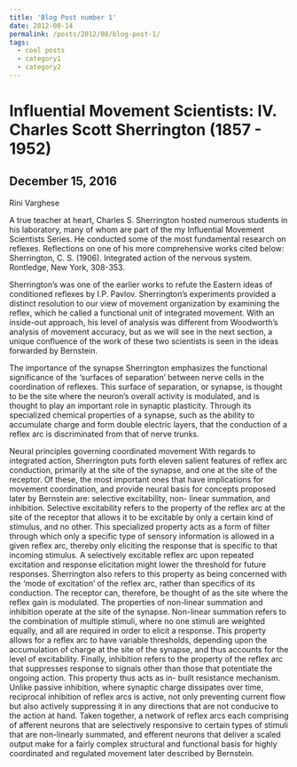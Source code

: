 ```yaml
---
title: 'Blog Post number 1'
date: 2012-08-14
permalink: /posts/2012/08/blog-post-1/
tags:
  - cool posts
  - category1
  - category2
---
```



# Influential Movement Scientists: IV. Charles Scott Sherrington (1857 - 1952)
## December 15, 2016
Rini Varghese

A true teacher at heart, Charles S. Sherrington hosted numerous students in his laboratory, many of whom are part of the my Influential Movement Scientists Series. He conducted some of the most fundamental research on reflexes. Reflections on one of his more comprehensive works cited below:
Sherrington, C. S. (1906). Integrated action of the nervous system. Rontledge, New York, 308-353.
 
 Sherrington’s was one of the earlier works to refute the Eastern ideas of conditioned reflexes by I.P. Pavlov. Sherrington’s experiments provided a distinct resolution to our view of movement organization by examining the reflex, which he called a functional unit of integrated movement. With an inside-out approach, his level of analysis was different from Woodworth’s analysis of movement accuracy, but as we will see in the next section, a unique confluence of the work of these two scientists is seen in the ideas forwarded by Bernstein.
 
The importance of the synapse
Sherrington emphasizes the functional significance of the ‘surfaces of separation’ between nerve cells in the coordination of reflexes. This surface of separation, or synapse, is thought to be the site where the neuron’s overall activity is modulated, and is thought to play an important role in synaptic plasticity. Through its specialized chemical properties of a synapse, such as the ability to accumulate charge and form double electric layers, that the conduction of a reflex arc is discriminated from that of nerve trunks.
 
Neural principles governing coordinated movement
With regards to integrated action, Sherrington puts forth eleven salient features of reflex arc conduction, primarily at the site of the synapse, and one at the site of the receptor. Of these, the most important ones that have implications for movement coordination, and provide neural basis for concepts proposed later by Bernstein are: selective excitability, non- linear summation, and inhibition. Selective excitability refers to the property of the reflex arc at the site of the receptor that allows it to be excitable by only a certain kind of stimulus, and no other. This specialized property acts as a form of filter through which only a specific type of sensory information is allowed in a given reflex arc, thereby only eliciting the response that is specific to that incoming stimulus. A selectively excitable reflex arc upon repeated excitation and response elicitation might lower the threshold for future responses. Sherrington also refers to this property as being concerned with the ‘mode of excitation’ of the reflex arc, rather than specifics of its conduction. The receptor can, therefore, be thought of as the site where the reflex gain is modulated. The properties of non-linear summation and inhibition operate at the site of the synapse. Non-linear summation refers to the combination of multiple stimuli, where no one stimuli are weighted equally, and all are required in order to elicit a response. This property allows for a reflex arc to have variable thresholds, depending upon the accumulation of charge at the site of the synapse, and thus accounts for the level of excitability. Finally, inhibition refers to the property of the reflex arc that suppresses response to signals other than those that potentiate the ongoing action. This property thus acts as in- built resistance mechanism. Unlike passive inhibition, where synaptic charge dissipates over time, reciprocal inhibition of reflex arcs is active, not only preventing current flow but also actively suppressing it in any directions that are not conducive to the action at hand.
Taken together, a network of reflex arcs each comprising of afferent neurons that are selectively responsive to certain types of stimuli that are non-linearly summated, and efferent neurons that deliver a scaled output make for a fairly complex structural and functional basis for highly coordinated and regulated movement later described by Bernstein.

